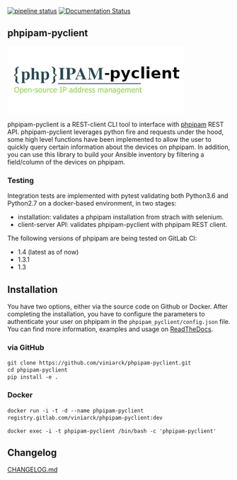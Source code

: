 [![pipeline status](https://gitlab.com/viniarck/phpipam-pyclient/badges/master/pipeline.svg)](https://gitlab.com/viniarck/phpipam-pyclient/commits/master) [![Documentation Status](https://readthedocs.org/projects/phpipam-pyclient/badge/?version=latest)](http://phpipam-pyclient.readthedocs.io/en/latest/?badge=latest)

## phpipam-pyclient

![logo](./images/phpipampyclient.png)

phpipam-pyclient is a REST-client CLI tool to interface with [phpipam](https://github.com/phpipam/phpipam) REST API. phpipam-pyclient leverages python fire and requests under the hood, some high level functions have been implemented to allow the user to quickly query certain information about the devices on phpipam. In addition, you can use this library to build your Ansible inventory by filtering a field/column of the devices on phpipam.

### Testing

Integration tests are implemented with pytest validating both Python3.6 and Python2.7 on a docker-based environment, in two stages:

- installation: validates a phpipam installation from strach with selenium.
- client-server API: validates phpipam-pyclient with phpipam REST client.

The following versions of phpipam are being tested on GitLab CI:

- 1.4 (latest as of now)
- 1.3.1
- 1.3

## Installation

You have two options, either via the source code on Github or Docker. After completing the installation, you have to configure the parameters to authenticate your user on phpipam in the ``phpipam_pyclient/config.json`` file. You can find more information, examples and usage on [ReadTheDocs](http://phpipam-pyclient.readthedocs.io/).

### via GitHub

```
git clone https://github.com/viniarck/phpipam-pyclient.git
cd phpipam-pyclient
pip install -e .
```

### Docker

```
docker run -i -t -d --name phpipam-pyclient registry.gitlab.com/viniarck/phpipam-pyclient:dev
```

```
docker exec -i -t phpipam-pyclient /bin/bash -c 'phpipam-pyclient'
```

## Changelog

[CHANGELOG.md](./CHANGELOG.md)
